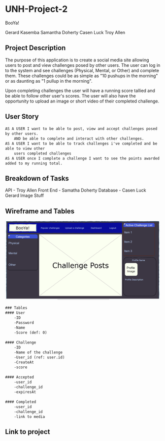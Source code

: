# UNH-Project-2

BooYa!

Gerard Kasemba
Samantha Doherty
Casen Luck
Troy Allen


## Project Description

The purpose of this application is to create a social media site allowing users to post and view challenges
posed by other users.  The user can log in to the system and see challenges (Physical, Mental, or Other) and 
complete them.  These challenges could be as simple as "10 pushups in the morning" or as daunting as "1 pullup in the morning".

Upon completing challenges the user will have a running score tallied and be able to follow other user's scores.  The user
will also have the opportunity to upload an image or short video of their completed challenge.


## User Story
    AS A USER I want to be able to post, view and accept challenges posed by other users.
        AND be able to complete and interact with other challenges.
    AS A USER I want to be able to track challenges i've completed and be able to view other
        users completed challenges
    AS A USER once I complete a challenge I want to see the points awarded added to my running total.

## Breakdown of Tasks

API - Troy Allen
Front End - Samatha Doherty
Database - Casen Luck
Gerard Image Stuff

## Wireframe and Tables
![Wireframe](wireframe.png)

    ### Tables
    #### User
        -ID
        -Password
        -Name
        -Score (def: 0)

    #### Challenge
        -ID
        -Name of the challenge
        -User_id (ref: user.id)
        -CreateAt
        -score

    #### Accepted
        -user_id
        -challenge_id
        -expiresAt

    #### Completed
        -user_id
        -challenge_id
        -link to media


## Link to project

